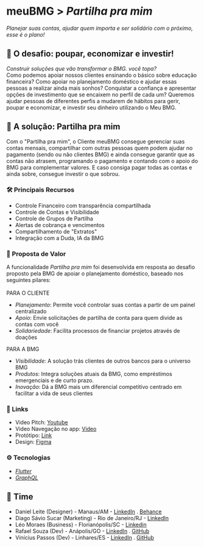 # meuBMG > *Partilha pra mim*

*Planejar suas contas, ajudar quem importa e ser solidário com o próximo, esse é o plano!*

## 💸 O desafio: poupar, economizar e investir!
*Construir soluções que vão transformar o BMG. você topa?*<br />
Como podemos apoiar nossos clientes ensinando o básico sobre educação financeira? Como apoiar no planejamento doméstico e ajudar essas pessoas a realizar ainda mais sonhos? Conquistar a confiança e apresentar opções de investimento que se encaixem no perfil de cada um?
Queremos ajudar pessoas de diferentes perfis a mudarem de hábitos para gerir, poupar e economizar, e investir seu dinheiro utilizando o Meu BMG.

## 🚀 A solução: Partilha pra mim
Com o "Partilha pra mim", o Cliente meuBMG consegue gerenciar suas contas mensais, compartilhar com outras pessoas quem podem ajudar no pagamento (sendo ou não clientes BMG) e ainda consegue garantir que as contas não atrasem, programando o pagamento e contando com o apoio do BMG para complementar valores. E caso consiga pagar todas as contas e ainda sobre, consegue investir o que sobrou.

### 🛠 Principais Recursos
- Controle Financeiro com transparência compartilhada
- Controle de Contas e Visibilidade 
- Controle de Grupos de Partilha
- Alertas de cobrança e vencimentos
- Compartilhamento de "Extratos"
- Integração com a Duda, IA da BMG

### 🤝 Proposta de Valor
A funcionalidade *Partilha pra mim* foi desenvolvida em resposta ao desafio proposto pela BMG de apoiar o planejamento doméstico, baseado nos seguintes pilares:<br /><br />
PARA O CLIENTE
 - *Planejamento*: Permite você controlar suas contas a partir de um painel centralizado
 - *Apoio*: Envie solicitações de partilha de conta para quem divide as contas com você
 - *Solidariedade*: Facilita processos de financiar projetos através de doações
 
 PARA A BMG
  - *Visibilidade*: A solução trás clientes de outros bancos para o universo BMG
  - *Produtos*: Integra soluções atuais da BMG, como empréstimos emergenciais e de curto prazo.
  - *Inovação*: Dá a BMG mais um diferencial competitivo centrado em facilitar a vida de seus clientes
 
 ### 🔗 Links
- Video Pitch: [Youtube](https://www.youtube.com/watch?v=NQAi_OUKhpg)
- Video Navegação no app: [Video](https://www.loom.com/share/90e566b777d240a5943618c0cf7e7c5a)
- Protótipo: [Link](https://partilha-pra-mim.web.app/)
- Design: [Figma](https://www.figma.com/proto/3Q9U2l3Hn0oS9I6sDPbNR7/HACK-BMG?node-id=28%3A2&scaling=scale-down)
 
 ### ⚙ Tecnologias
 - *[Flutter](https://flutter.dev/)* 
 - *[GraphQL](https://graphql.org/)*
 
 ## 💪 Time
  - Daniel Leite (Designer) - Manaus/AM - [LinkedIn](https://www.linkedin.com/in/daniel-leite-aa17b843/) . [Behance](https://www.behance.net/danielrodrigo)
  - Diago Sávio Sucar (Marketing) - Rio de Janeiro/RJ - [LinkedIn](https://www.linkedin.com/in/diagosucar/)
  - Léo Moraes (Business) - Florianópolis/SC - [Linkedin](https://www.linkedin.com/in/leohmoraes/)
  - Rafael Souza (Dev) - Anápolis/GO - [LinkedIn](https://www.linkedin.com/in/rafaelbleidi/) . [GitHub](https://github.com/bleidi)
  - Vinícius Passos (Dev) - Linhares/ES - [LinkedIn](https://www.linkedin.com/in/vtpa/) . [GitHub](https://github.com/vtpa)
